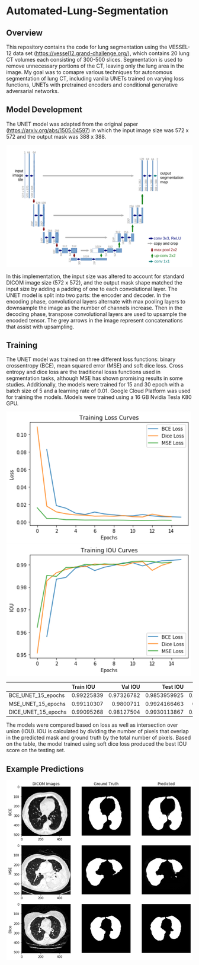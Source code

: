 # Automated-Lung-Segmentation
## Overview
This repository contains the code for lung segmentation using the VESSEL-12 data set (https://vessel12.grand-challenge.org/), which contains 20 lung CT volumes each consisting of 300-500 slices. Segmentation is used to remove unnecessary portions of the CT, leaving only the lung area in the image. My goal was to comapre various techniques for autonomous segmentation of lung CT, including vanilla UNETs trained on varying loss functions, UNETs with pretrained encoders and conditional generative adversarial networks.
## Model Development
The UNET model was adapted from the original paper (https://arxiv.org/abs/1505.04597) in which the input image size was 572 x 572 and the output mask was 388 x 388. 
<p align="center">
  <img src="https://github.com/raunak-sood2003/Automated-Lung-Segmentation/blob/master/Images/unet_unet15.png" />
</p>
In this implementation, the input size was altered to account for standard DICOM image size (572 x 572), and the output mask shape matched the input size by adding a padding of one to each convolutional layer. The UNET model is split into two parts: the encoder and decoder. In the encoding phase, convolutional layers alternate with max pooling layers to downsample the image as the number of channels increase. Then in the decoding phase, transpose convolutional layers are used to upsample the encoded tensor. The grey arrows in the image represent concatenations that assist with upsampling.

## Training
The UNET model was trained on three different loss functions: binary crossentropy (BCE), mean squared error (MSE) and soft dice loss. Cross entropy and dice loss are the traditional losss functions used in segmentation tasks, although MSE has shown promising results in some studies. Additionally, the models were trained for 15 and 30 epoch with a batch size of 5 and a learning rate of 0.01. Google Cloud Platform was used for training the models. Models were trained using a 16 GB Nvidia Tesla K80 GPU.

<div>
<img src="https://github.com/raunak-sood2003/Automated-Lung-Segmentation/blob/master/Images/loss_unet15.png" width="500"/>
  <img src="https://github.com/raunak-sood2003/Automated-Lung-Segmentation/blob/master/Images/ious_unet15.png" width="500"/>
</div>

|                   | Train IOU |  Val IOU  |  Test IOU   |Train Loss |  Val Loss |  Test Loss   |
| :-----            | :---------| ---------:|------------:|----------:|----------:|-------------:|
|BCE_UNET_15_epochs | 0.99225839| 0.97326782|0.9853959925 | 0.00563051| 0.01408213|0.01404043255 |
|MSE_UNET_15_epochs |0.99110307 | 0.9800711 | 0.9924166463|0.0019727  | 0.00214739|0.002164409328|
|DICE_UNET_15_epochs| 0.99095268| 0.98127504|0.9930113867 |0.00604069 | 0.00506628|0.005660841359|

The models were compared based on loss as well as intersection over union (IOU). IOU is calculated by dividing the number of pixels that overlap in the predicted mask and ground truth by the total number of pixels. Based on the table, the model trained using soft dice loss produced the best IOU score on the testing set.
## Example Predictions
<p align="center">
  <img src="https://github.com/raunak-sood2003/Automated-Lung-Segmentation/blob/master/Images/lung_mask_pred_unet15.png" />
</p>

